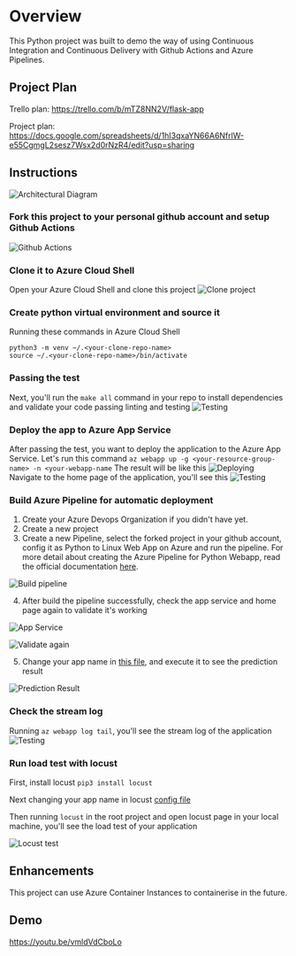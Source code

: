 # Overview

This Python project was built to demo the way of using Continuous Integration and Continuous Delivery with Github Actions and Azure Pipelines.

## Project Plan
Trello plan:
https://trello.com/b/mTZ8NN2V/flask-app

Project plan:
https://docs.google.com/spreadsheets/d/1hI3qxaYN66A6NfrlW-e55CgmgL2sesz7Wsx2d0rNzR4/edit?usp=sharing

## Instructions

![Architectural Diagram](images/Architecture.png)

### Fork this project to your personal github account and setup Github Actions

![Github Actions](images/Github_actions.png)

### Clone it to Azure Cloud Shell
Open your Azure Cloud Shell and clone this project
![Clone project](images/cloned_project.png)
### Create python virtual environment and source it
Running these commands in Azure Cloud Shell 
```
python3 -m venv ~/.<your-clone-repo-name>
source ~/.<your-clone-repo-name>/bin/activate
```
### Passing the test
Next, you'll run the `make all` command in your repo to install dependencies and validate your code passing linting and testing
![Testing](images/testing.png)

### Deploy the app to Azure App Service
After passing the test, you want to deploy the application to the Azure App Service. Let's run this command
`az webapp up -g <your-resource-group-name> -n <your-webapp-name`
The result will be like this
![Deploying](images/deploy_app_service.png)
Navigate to the home page of the application, you'll see this
![Testing](images/test_app_service.png)


### Build Azure Pipeline for automatic deployment
1. Create your Azure Devops Organization if you didn't have yet.
2. Create a new project
3. Create a new Pipeline, select the forked project in your github account, config it as Python to Linux Web App on Azure and run the pipeline. For more detail about creating the Azure Pipeline for Python Webapp, read the official documentation [here](https://docs.microsoft.com/en-us/azure/devops/pipelines/ecosystems/python-webapp?view=azure-devops).

![Build pipeline](images/build_pipelines.png)

4. After build the pipeline successfully, check the app service and home page again to validate it's working

![App Service](images/app_service_working.png)

![Validate again](images/test_app_service_2.png)

5. Change your app name in [this file](make_predict_azure_app.sh), and execute it to see the prediction result

![Prediction Result](images/predict_successful.png)

### Check the stream log
Running `az webapp log tail`, you'll see the stream log of the application
![Testing](images/log_tail.png)

### Run load test with locust

First, install locust `pip3 install locust`

Next changing your app name in locust [config file](locust.conf)

Then running `locust` in the root project and open locust page in your local machine, you'll see the load test of your application

![Locust test](images/locust.png)

## Enhancements

This project can use Azure Container Instances to containerise in the future.
## Demo 

https://youtu.be/vmldVdCboLo


